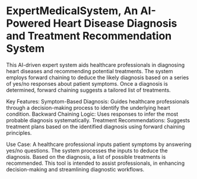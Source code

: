 # ExpertMedicalSystem, An AI-Powered Heart Disease Diagnosis and Treatment Recommendation System
This AI-driven expert system aids healthcare professionals in diagnosing heart diseases and recommending potential treatments. The system employs forward chaining to deduce the likely diagnosis based on a series of yes/no responses about patient symptoms. Once a diagnosis is determined, forward chaining suggests a tailored list of treatments.

Key Features:
Symptom-Based Diagnosis: Guides healthcare professionals through a decision-making process to identify the underlying heart condition.
Backward Chaining Logic: Uses responses to infer the most probable diagnosis systematically.
Treatment Recommendations: Suggests treatment plans based on the identified diagnosis using forward chaining principles.

Use Case:
A healthcare professional inputs patient symptoms by answering yes/no questions.
The system processes the inputs to deduce the diagnosis.
Based on the diagnosis, a list of possible treatments is recommended.
This tool is intended to assist professionals, in enhancing decision-making and streamlining diagnostic workflows.
